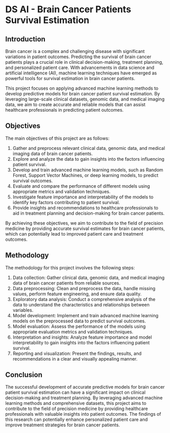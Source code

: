 # DS AI - Brain Cancer Patients Survival Estimation

## Introduction

Brain cancer is a complex and challenging disease with significant variations in patient outcomes. Predicting the survival of brain cancer patients plays a crucial role in clinical decision-making, treatment planning, and personalized patient care. With advancements in data science and artificial intelligence (AI), machine learning techniques have emerged as powerful tools for survival estimation in brain cancer patients.

This project focuses on applying advanced machine learning methods to develop predictive models for brain cancer patient survival estimation. By leveraging large-scale clinical datasets, genomic data, and medical imaging data, we aim to create accurate and reliable models that can assist healthcare professionals in predicting patient outcomes.

## Objectives

The main objectives of this project are as follows:

1. Gather and preprocess relevant clinical data, genomic data, and medical imaging data of brain cancer patients.
2. Explore and analyze the data to gain insights into the factors influencing patient survival.
3. Develop and train advanced machine learning models, such as Random Forest, Support Vector Machines, or deep learning models, to predict survival outcomes.
4. Evaluate and compare the performance of different models using appropriate metrics and validation techniques.
5. Investigate feature importance and interpretability of the models to identify key factors contributing to patient survival.
6. Provide insights and recommendations to healthcare professionals to aid in treatment planning and decision-making for brain cancer patients.

By achieving these objectives, we aim to contribute to the field of precision medicine by providing accurate survival estimates for brain cancer patients, which can potentially lead to improved patient care and treatment outcomes.

## Methodology

The methodology for this project involves the following steps:

1. Data collection: Gather clinical data, genomic data, and medical imaging data of brain cancer patients from reliable sources.
2. Data preprocessing: Clean and preprocess the data, handle missing values, perform feature engineering, and ensure data quality.
3. Exploratory data analysis: Conduct a comprehensive analysis of the data to understand the characteristics and relationships between variables.
4. Model development: Implement and train advanced machine learning models on the preprocessed data to predict survival outcomes.
5. Model evaluation: Assess the performance of the models using appropriate evaluation metrics and validation techniques.
6. Interpretation and insights: Analyze feature importance and model interpretability to gain insights into the factors influencing patient survival.
7. Reporting and visualization: Present the findings, results, and recommendations in a clear and visually appealing manner.

## Conclusion

The successful development of accurate predictive models for brain cancer patient survival estimation can have a significant impact on clinical decision-making and treatment planning. By leveraging advanced machine learning methods and comprehensive datasets, this project aims to contribute to the field of precision medicine by providing healthcare professionals with valuable insights into patient outcomes. The findings of this research can potentially enhance personalized patient care and improve treatment strategies for brain cancer patients.
